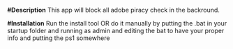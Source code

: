 **#Description**
This app will block all adobe piracy check in the backround.

**#Installation**
Run the install tool OR do it manually by putting the .bat in your startup folder and running as admin and editing the bat to have your proper info and putting the ps1 somewhere

